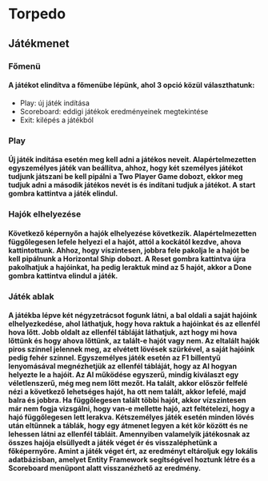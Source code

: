 # Torpedo

## Játékmenet

### Főmenü
#### A játékot elindítva a főmenübe lépünk, ahol 3 opció közül választhatunk:
- Play: új játék indítása
- Scoreboard: eddigi játékok eredményeinek megtekintése
- Exit: kilépés a játékból

### Play
#### Új játék indítása esetén meg kell adni a játékos neveit. Alapértelmezetten egyszemélyes játék van beállítva, ahhoz, hogy két személyes játékot tudjunk játszani be kell pipálni a Two Player Game dobozt, ekkor meg tudjuk adni a második játékos nevét is és indítani tudjuk a játékot. A start gombra kattintva a játék elindul.

### Hajók elhelyezése
#### Következő képernyőn a hajók elhelyezése következik. Alapértelmezetten függőlegesen lefele helyezi el a hajót, attól a kockától kezdve, ahova kattintottunk. Ahhoz, hogy víszintesen, jobbra fele pakolja le a hajót be kell pipálnunk a Horizontal Ship dobozt. A Reset gombra kattintva újra pakolhatjuk a hajóinkat, ha pedig leraktuk mind az 5 hajót, akkor a Done gombra kattintva elindul a játék.

### Játék ablak
#### A játékba lépve két négyzetrácsot fogunk látni, a bal oldali a saját hajóink elhelyezkedése, ahol láthatjuk, hogy hova raktuk a hajóinkat és az ellenfél hova lőtt. Jobb oldalt az ellenfél tábláját láthatjuk, azt hogy mi hova lőttünk és hogy ahova lőttünk, az talált-e hajót vagy nem. Az eltalált hajók piros színnel jelennek meg, az elvétett lövések szürkével, a saját hajóink pedig fehér színnel. Egyszemélyes játék esetén az F1 billentyű lenyomásával megnézhetjük az ellenfél tábláját, hogy az AI hogyan helyezte le a hajóit. Az AI működése egyszerű, mindig kiválaszt egy véletlenszerű, még meg nem lőtt mezőt. Ha talált, akkor először felfelé nézi a következő lehetséges hajót, ha ott nem talált, akkor lefelé, majd balra és jobbra. Ha függőlegesen talált többi hajót, akkor vízszintesen már nem fogja vizsgálni, hogy van-e mellette hajó, azt feltételezi, hogy a hajó függőlegesen lett lerakva. Kétszemélyes játék esetén minden lövés után eltűnnek a táblák, hogy egy átmenet legyen a két kör között és ne lehessen látni az ellenfél tábláit. Amennyiben valamelyik játékosnak az összes hajója elsüllyedt a játék véget ér és visszaléphetünk a főképernyőre. Amint a játék véget ért, az eredményt eltároljuk egy lokális adatbázisban, amelyet Entity Framework segítségével hoztunk létre és a Scoreboard menüpont alatt visszanézhető az eredmény.
